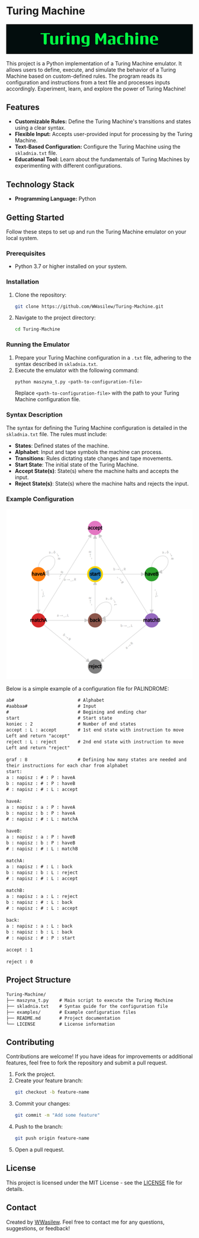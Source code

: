 # Turing Machine 

![image alt](https://github.com/WWasilew/Turing-Machine/blob/9d873b26e0dc6db993751013b057e9591b83cb7b/Turing_Machine.png)

This project is a Python implementation of a Turing Machine emulator. It allows users to define, execute, and simulate the behavior of a Turing Machine based on custom-defined rules. The program reads its configuration and instructions from a text file and processes inputs accordingly. Experiment, learn, and explore the power of Turing Machine! 

## Features

- **Customizable Rules:** Define the Turing Machine's transitions and states using a clear syntax.
- **Flexible Input:** Accepts user-provided input for processing by the Turing Machine.
- **Text-Based Configuration:** Configure the Turing Machine using the `skladnia.txt` file.
- **Educational Tool:** Learn about the fundamentals of Turing Machines by experimenting with different configurations.

## Technology Stack

- **Programming Language:** Python

## Getting Started

Follow these steps to set up and run the Turing Machine emulator on your local system.

### Prerequisites

- Python 3.7 or higher installed on your system.

### Installation

1. Clone the repository:
   ```bash
   git clone https://github.com/WWasilew/Turing-Machine.git
   ```
2. Navigate to the project directory:
   ```bash
   cd Turing-Machine
   ```

### Running the Emulator

1. Prepare your Turing Machine configuration in a `.txt` file, adhering to the syntax described in `skladnia.txt`.
2. Execute the emulator with the following command:
   ```bash
   python maszyna_t.py <path-to-configuration-file>
   ```
   Replace `<path-to-configuration-file>` with the path to your Turing Machine configuration file.

### Syntax Description

The syntax for defining the Turing Machine configuration is detailed in the `skladnia.txt` file. The rules must include:

- **States**: Defined states of the machine.
- **Alphabet**: Input and tape symbols the machine can process.
- **Transitions**: Rules dictating state changes and tape movements.
- **Start State**: The initial state of the Turing Machine.
- **Accept State(s)**: State(s) where the machine halts and accepts the input.
- **Reject State(s)**: State(s) where the machine halts and rejects the input.

### Example Configuration

![image alt](https://github.com/WWasilew/Turing-Machine/blob/9d873b26e0dc6db993751013b057e9591b83cb7b/machine.png)

Below is a simple example of a configuration file for PALINDROME:
```
ab#                        # Alphabet
#aabbaa#                   # Input
#                          # Begining and ending char
start                      # Start state
koniec : 2                 # Number of end states
accept : L : accept        # 1st end state with instruction to move Left and return "accept"
reject : L : reject        # 2nd end state with instruction to move Left and return "reject"

graf : 8                   # Defining how many states are needed and their instructions for each char from alphabet
start:
a : napisz : # : P : haveA
b : napisz : # : P : haveB
# : napisz : # : L : accept

haveA:
a : napisz : a : P : haveA
b : napisz : b : P : haveA
# : napisz : # : L : matchA

haveB:
a : napisz : a : P : haveB
b : napisz : b : P : haveB
# : napisz : # : L : matchB

matchA:
a : napisz : # : L : back
b : napisz : b : L : reject
# : napisz : # : L : accept

matchB:
a : napisz : a : L : reject
b : napisz : # : L : back
# : napisz : # : L : accept

back:
a : napisz : a : L : back
b : napisz : b : L : back
# : napisz : # : P : start

accept : 1

reject : 0
```

## Project Structure

```
Turing-Machine/
├── maszyna_t.py    # Main script to execute the Turing Machine
├── skladnia.txt    # Syntax guide for the configuration file
├── examples/       # Example configuration files
├── README.md       # Project documentation
└── LICENSE         # License information
```

## Contributing

Contributions are welcome! If you have ideas for improvements or additional features, feel free to fork the repository and submit a pull request.

1. Fork the project.
2. Create your feature branch:
   ```bash
   git checkout -b feature-name
   ```
3. Commit your changes:
   ```bash
   git commit -m "Add some feature"
   ```
4. Push to the branch:
   ```bash
   git push origin feature-name
   ```
5. Open a pull request.

## License

This project is licensed under the MIT License - see the [LICENSE](LICENSE) file for details.

## Contact

Created by [WWasilew](https://github.com/WWasilew). Feel free to contact me for any questions, suggestions, or feedback!

